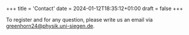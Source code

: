 +++
title = 'Contact'
date = 2024-01-12T18:35:12+01:00
draft = false
+++


To register and for any question, please write us an email via <a href="mailto:greenhorn24@physik.uni-siegen.de">greenhorn24@physik.uni-siegen.de</a>.
